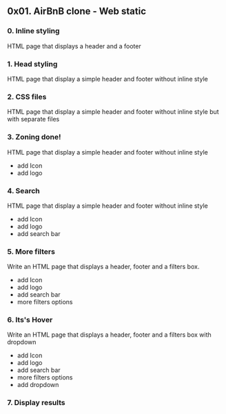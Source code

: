 ## 0x01. AirBnB clone - Web static
### 0. Inline styling
HTML page that displays a header and a footer
### 1. Head styling
HTML page that display a simple header and footer without inline style
### 2. CSS files
HTML page that display a simple header and footer without inline style
but with separate files
### 3. Zoning done!
HTML page that display a simple header and footer without inline style
* add Icon
* add logo
### 4. Search
HTML page that display a simple header and footer without inline style
* add Icon
* add logo
* add search bar

### 5. More filters
Write an HTML page that displays a header, footer and a filters box.
* add Icon
* add logo
* add search bar
* more filters options
### 6. Its's Hover
Write an HTML page that displays a header, footer and a filters box with dropdown

* add Icon
* add logo
* add search bar
* more filters options
* add dropdown

### 7. Display results
